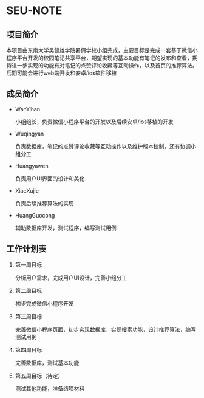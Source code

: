 # SEU-NOTE

## 项目简介

本项目由东南大学吴健雄学院暑假学校小组完成，主要目标是完成一套基于微信小程序平台开发的校园笔记共享平台，期望实现的基本功能有笔记的发布和查看，期待进一步实现的功能有对笔记的点赞评论收藏等互动操作，以及首页的推荐算法。后期可能会进行web端开发和安卓/ios软件移植

## 成员简介

- WanYihan

  小组组长，负责微信小程序平台的开发以及后续安卓/ios移植的开发

- Wuqingyan

  负责数据库，笔记的点赞评论收藏等互动操作以及维护版本控制，还有协调小组分工

- Huangyawen

  负责用户UI界面的设计和美化

- XiaoXujie

  负责后续推荐算法的实现

- HuangGuocong

  辅助数据库开发，测试程序，编写测试用例

## 工作计划表

1. 第一周目标

   分析用户需求，完成用户UI设计，完善小组分工

2. 第二周目标

   初步完成微信小程序开发

3. 第三周目标

   完善微信小程序页面，初步实现数据库，实现搜索功能，设计推荐算法，编写测试用例

4. 第四周目标

   完善数据库，测试基本功能
   
5. 第五周目标（待定）

   测试其他功能，准备结项材料